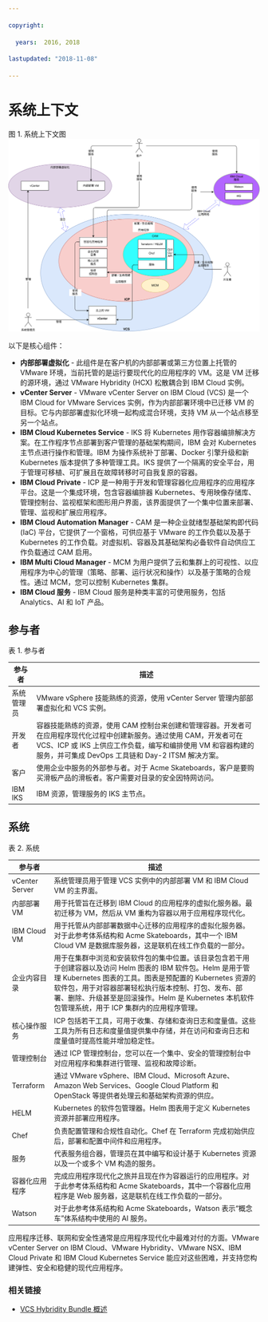 ```yaml
---

copyright:

  years:  2016, 2018

lastupdated: "2018-11-08"

---
```


# 系统上下文

图 1. 系统上下文图
![系统上下文图 - VCS ICP CAM](vcsicp-syscontext-vcs-icp-cam.svg)

以下是核心组件：

- **内部部署虚拟化** - 此组件是在客户机的内部部署或第三方位置上托管的 VMware 环境，当前托管的是运行要现代化的应用程序的 VM。这是 VM 迁移的源环境，通过 VMware Hybridity (HCX) 松散耦合到 IBM Cloud 实例。
- **vCenter Server** - VMware vCenter Server on IBM Cloud (VCS) 是一个 IBM Cloud for VMware Services 实例，作为内部部署环境中已迁移 VM 的目标。它与内部部署虚拟化环境一起构成混合环境，支持 VM 从一个站点移至另一个站点。
- **IBM Cloud Kubernetes Service** - IKS 将 Kubernetes 用作容器编排解决方案。在工作程序节点部署到客户管理的基础架构期间，IBM 会对 Kubernetes 主节点进行操作和管理。IBM 为操作系统补丁部署、Docker 引擎升级和新 Kubernetes 版本提供了多种管理工具。IKS 提供了一个隔离的安全平台，用于管理可移植、可扩展且在故障转移时可自我复原的容器。
- **IBM Cloud Private** - ICP 是一种用于开发和管理容器化应用程序的应用程序平台。这是一个集成环境，包含容器编排器 Kubernetes、专用映像存储库、管理控制台、监视框架和图形用户界面，该界面提供了一个集中位置来部署、管理、监视和扩展应用程序。
- **IBM Cloud Automation Manager** - CAM 是一种企业就绪型基础架构即代码 (IaC) 平台，它提供了一个窗格，可供应基于 VMware 的工作负载以及基于 Kubernetes 的工作负载。对虚拟机、容器及其基础架构必备软件自动供应工作负载通过 CAM 启用。
- **IBM Multi Cloud Manager** - MCM 为用户提供了云和集群上的可视性、以应用程序为中心的管理（策略、部署、运行状况和操作）以及基于策略的合规性。通过 MCM，您可以控制 Kubernetes 集群。
- **IBM Cloud 服务** - IBM Cloud 服务是种类丰富的可使用服务，包括 Analytics、AI 和 IoT 产品。

## 参与者

表 1. 参与者

参与者|描述
--|--
系统管理员|VMware vSphere 技能熟练的资源，使用 vCenter Server 管理内部部署虚拟化和 VCS 实例。
开发者|容器技能熟练的资源，使用 CAM 控制台来创建和管理容器。开发者可在应用程序现代化过程中创建新服务。通过使用 CAM，开发者可在 VCS、ICP 或 IKS 上供应工作负载，编写和编排使用 VM 和容器构建的服务，并可集成 DevOps 工具链和 Day-2 ITSM 解决方案。
客户|使用企业中服务的外部参与者。对于 Acme Skateboards，客户是要购买滑板产品的滑板者。客户需要对目录的安全因特网访问。
IBM IKS|IBM 资源，管理服务的 IKS 主节点。

## 系统

表 2. 系统

参与者|描述
--|--
vCenter Server|系统管理员用于管理 VCS 实例中的内部部署 VM 和 IBM Cloud VM 的主界面。
内部部署 VM|用于托管旨在迁移到 IBM Cloud 的应用程序的虚拟化服务器。最初迁移为 VM，然后从 VM 重构为容器以用于应用程序现代化。
IBM Cloud VM|用于托管从内部部署数据中心迁移的应用程序的虚拟化服务器。对于此参考体系结构和 Acme Skateboards，其中一个 IBM Cloud VM 是数据库服务器，这是联机在线工作负载的一部分。
企业内容目录|用于在集群中浏览和安装软件包的集中位置。该目录包含若干用于创建容器以及访问 Helm 图表的 IBM 软件包。Helm 是用于管理 Kubernetes 图表的工具。图表是预配置的 Kubernetes 资源的软件包，用于对容器部署轻松执行版本控制、打包、发布、部署、删除、升级甚至是回滚操作。Helm 是 Kubernetes 本机软件包管理系统，用于 ICP 集群内的应用程序管理。
核心操作服务|ICP 包括若干工具，可用于收集、存储和查询日志和度量值。这些工具为所有日志和度量值提供集中存储，并在访问和查询日志和度量值时提高性能并增加稳定性。
管理控制台|通过 ICP 管理控制台，您可以在一个集中、安全的管理控制台中对应用程序和集群进行管理、监视和故障诊断。
Terraform|通过 VMware vSphere、IBM Cloud、Microsoft Azure、Amazon Web Services、Google Cloud Platform 和 OpenStack 等提供者处理云和基础架构资源的供应。
HELM|Kubernetes 的软件包管理器。Helm 图表用于定义 Kubernetes 资源并部署应用程序。
Chef|负责配置管理和合规性自动化。Chef 在 Terraform 完成初始供应后，部署和配置中间件和应用程序。
服务|代表服务组合器，管理员在其中编写和设计基于 Kubernetes 资源以及一个或多个 VM 构造的服务。
容器化应用程序|完成应用程序现代化之旅并且现在作为容器运行的应用程序。对于此参考体系结构和 Acme Skateboards，其中一个容器化应用程序是 Web 服务器，这是联机在线工作负载的一部分。
Watson|对于此参考体系结构和 Acme Skateboards，Watson 表示“概念车”体系结构中使用的 AI 服务。

应用程序迁移、联网和安全性通常是应用程序现代化中最难对付的方面。VMware vCenter Server on IBM Cloud、VMware Hybridity、VMware NSX、IBM Cloud Private 和 IBM Cloud Kubernetes Service 能应对这些困难，并支持您构建弹性、安全和稳健的现代应用程序。

### 相关链接

* [VCS Hybridity Bundle 概述](../vcs/vcs-hybridity-intro.html)
